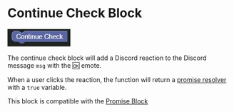 # Continue Check Block

![Continue Check Block](../../images/quest/continue_check.jpg)

The continue check block will add a Discord reaction to the Discord message `msg` with the 🆗 emote.

When a user clicks the reaction, the function will return a [promise resolver](https://developer.mozilla.org/en-US/docs/Web/JavaScript/Reference/Global_Objects/Promise/resolve) with a `true` variable.

This block is compatible with the [Promise Block](./promise.md)
